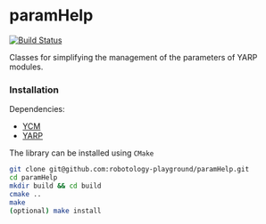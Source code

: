 paramHelp
=========
[![Build Status](https://travis-ci.org/robotology-playground/paramHelp.svg?branch=master)](https://travis-ci.org/robotology-playground/paramHelp)

Classes for simplifying the management of the parameters of YARP modules. 


### Installation

Dependencies:
* [YCM](https://github.com/robotology/ycm)
* [YARP](https://github.com/robotology/yarp)

The library can be installed using `CMake`
```bash
git clone git@github.com:robotology-playground/paramHelp.git
cd paramHelp
mkdir build && cd build
cmake ..
make
(optional) make install
```
